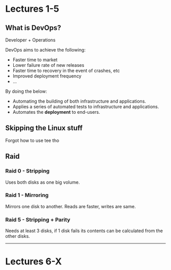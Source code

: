 # Lectures 1-5
## What is DevOps?
Developer + Operations

DevOps aims to achieve the following:
- Faster time to market
- Lower failure rate of new releases
- Faster time to recovery in the event of crashes, etc
- Improved deployment frequency 
- ...

By doing the below:
- Automating the building of both infrastructure and applications. 
- Applies a series of automated tests to infrastructure and applications.
- Automates the **deployment** to end-users. 
## Skipping the Linux stuff
Forgot how to use tee tho

## Raid

### Raid 0 - Stripping
Uses both disks as one big volume.

### Raid 1 - Mirroring
Mirrors one disk to another. Reads are faster, writes are same.

### Raid 5 - Stripping + Parity
Needs at least 3 disks, if 1 disk fails its contents can be calculated from the other disks. 

---
# Lectures 6-X